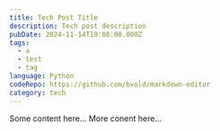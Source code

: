 ```yaml
---
title: Tech Post Title
description: Tech post description
pubDate: 2024-11-14T19:08:00.000Z
tags:
  - a
  - test
  - tag
language: Python
codeRepo: https://github.com/bvold/markdown-editor
category: tech
---
```

Some content here...
More conent here...